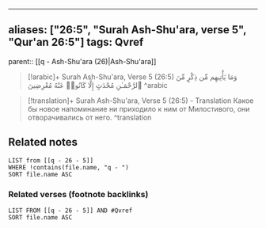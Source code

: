 
---
aliases: ["26:5", "Surah Ash-Shu'ara, verse 5", "Qur'an 26:5"]
tags: Qvref
---

parent:: [[q - Ash-Shu'ara (26)|Ash-Shu'ara]]

> [!arabic]+ Surah Ash-Shu'ara, Verse 5 (26:5)
> <span class="quran-arabic">وَمَا يَأْتِيهِم مِّن ذِكْرٍ مِّنَ ٱلرَّحْمَـٰنِ مُحْدَثٍ إِلَّا كَانُوا۟ عَنْهُ مُعْرِضِينَ</span>
^arabic

> [!translation]+ Surah Ash-Shu'ara, Verse 5 (26:5) - Translation
> Какое бы новое напоминание ни приходило к ним от Милостивого, они отворачивались от него.
^translation



## Related notes
```dataview
LIST from [[q - 26 - 5]]
WHERE !contains(file.name, "q - ")
SORT file.name ASC
```

### Related verses (footnote backlinks)
```dataview
LIST FROM [[q - 26 - 5]] AND #Qvref
SORT file.name ASC
```

